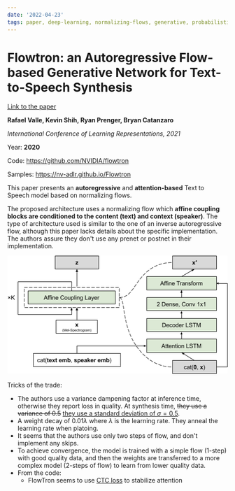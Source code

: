 ```yaml
---
date: '2022-04-23'
tags: paper, deep-learning, normalizing-flows, generative, probabilistic
---
```

# Flowtron: an Autoregressive Flow-based Generative Network for Text-to-Speech Synthesis

[Link to the paper](https://arxiv.org/abs/2005.05957)

**Rafael Valle, Kevin Shih, Ryan Prenger, Bryan Catanzaro**

*International Conference of Learning Representations, 2021*

Year: **2020**

Code: https://github.com/NVIDIA/flowtron

Samples: https://nv-adlr.github.io/Flowtron

This paper presents an **autoregressive** and **attention-based** Text to Speech model based on normalizing flows. 

The proposed architecture uses a normalizing flow which **affine coupling blocks are conditioned to the content (text) and context (speaker)**. The type of architecture used is similar to the one of an inverse autoregressive flow, although this paper lacks details about the specific implementation. The authors assure they don't use any prenet or postnet in their implementation. 

![](assets/valle2020/flowtron_architecture.png)

Tricks of the trade:
- The authors use a variance dampening factor at inference time, otherwise they report loss in quality. At synthesis time, ~~they use a variance of 0.5~~ [they use a standard deviation of $\sigma=0.5$](https://github.com/NVIDIA/flowtron/blob/master/inference.py#L107).
- A weight decay of $0.01\lambda$ where $\lambda$ is the learning rate. They anneal the learning rate when platoing.
- It seems that the authors use only two steps of flow, and don't implement any skips.
- To achieve convergence, the model is trained with a simple flow (1-step) with good quality data, and then the weights are transferred to a more complex model (2-steps of flow) to learn from lower quality data.
- From the code:
  - FlowTron seems to use [CTC loss](https://github.com/NVIDIA/flowtron/blob/master/flowtron.py#L77-L104) to stabilize attention